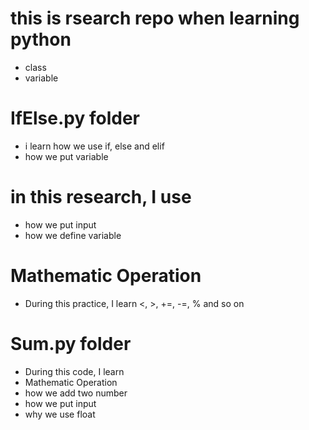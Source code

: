 # this is rsearch repo when learning python

- class
- variable

 # IfElse.py folder
 - i learn how we use if, else and elif 
 - how we put variable

 # in this research, I use
 - how we put input 
 - how we define variable

 # Mathematic Operation
 - During this practice, I learn <, >, +=, -=, % and so on

 # Sum.py folder
 - During this code, I learn
 - Mathematic Operation
 - how we add two number
 - how we put input
 - why we use float